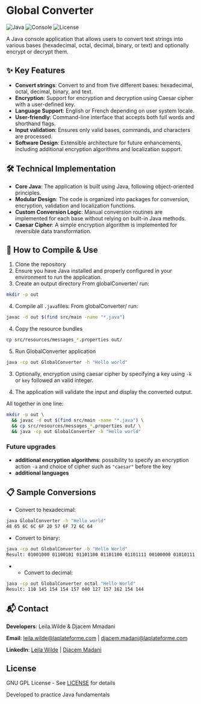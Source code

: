 # Global Converter

![Java](https://img.shields.io/badge/Java-17-blue)
![Console](https://img.shields.io/badge/Platform-Console-brightgreen)
![License](https://img.shields.io/badge/License-GPLv3-blue.svg)

A Java console application that allows users to convert text strings into various bases (hexadecimal, octal, decimal, binary, or text) and optionally encrypt or decrypt them.

## ✨ Key Features
- **Convert strings**: Convert to and from five different bases: hexadecimal, octal, decimal, binary, and text.
- **Encryption**: Support for encryption and decryption using Caesar cipher with a user-defined key.
- **Language Support**: English or French depending on user system locale.
- **User-friendly**: Command-line interface that accepts both full words and shorthand flags.
- **Input validation**: Ensures only valid bases, commands, and characters are processed.
- **Software Design**: Extensible architecture for future enhancements, including additional encryption algorithms and localization support.
 

## 🛠️ Technical Implementation
- **Core Java**: The application is built using Java, following object-oriented principles.
- **Modular Design**: The code is organized into packages for conversion, encryption, validation and localization functions.
- **Custom Conversion Logic**: Manual conversion routines are implemented for each base without relying on built-in Java methods.
- **Caesar Cipher**: A simple encryption algorithm is implemented for reversible data transformation.

## 🚀 How to Compile & Use
1. Clone the repository
2. Ensure you have Java installed and properly configured in your environment to run the application.
3. Create an output directory
From globalConverter/ run:
```bash
mkdir -p out
```
4. Compile all `.java`files: 
From globalConverter/ run:
``` bash
javac -d out $(find src/main -name "*.java")
```
4. Copy the resource bundles
``` bash
cp src/resources/messages_*.properties out/

```
5. Run GlobalConverter application
``` bash
java -cp out GlobalConverter -h "Hello world"
```
3. Optionally, encryption using caesar cipher by specifying a key using `-k` or `key` followed an valid integer. 

4. The application will validate the input and display the converted output.

All together in one line:
``` bash
mkdir -p out \
  && javac -d out $(find src/main -name "*.java") \
  && cp src/resources/messages_*.properties out/ \
  && java -cp out GlobalConverter -h "Hello world"
```

### Future upgrades
- **additional encryption algorithms**: possibility to specify an encryption action `-a` and choice of cipher such as `"caesar"` before the key
- **additional languages**

## 📋 Sample Conversions
- Convert to hexadecimal:
``` bash
java GlobalConverter -h "Hello world"
48 65 6C 6C 6F 20 57 6F 72 6C 64
```
- Convert to binary:
``` bash
java -cp out GlobalConverter -b "Hello World"
Result: 01001000 01100101 01101100 01101100 01101111 00100000 01010111 01101111 01110010 01101100 01100100
```
- - Convert to decimal:
``` bash
java -cp out GlobalConverter octal "Hello World"
Result: 110 145 154 154 157 040 127 157 162 154 144
```

## 📬 Contact
**Developers**: Leila.Wilde & Djacem Mmadani

**Email**: [leila.wilde@laplateforme.com](mailto:leila.wilde@laplateforme.com) | [djacem.madani@laplateforme.com](mailto:djacem.madani@laplateforme.io)

**LinkedIn**: [Leila Wilde](https://www.linkedin.com/in/leila-wilde/) | [Djacem Madani](https://www.linkedin.com/in/djacem-madani-18913733b/)

## License
GNU GPL License - See [LICENSE](LICENSE) for details

Developed to practice Java fundamentals